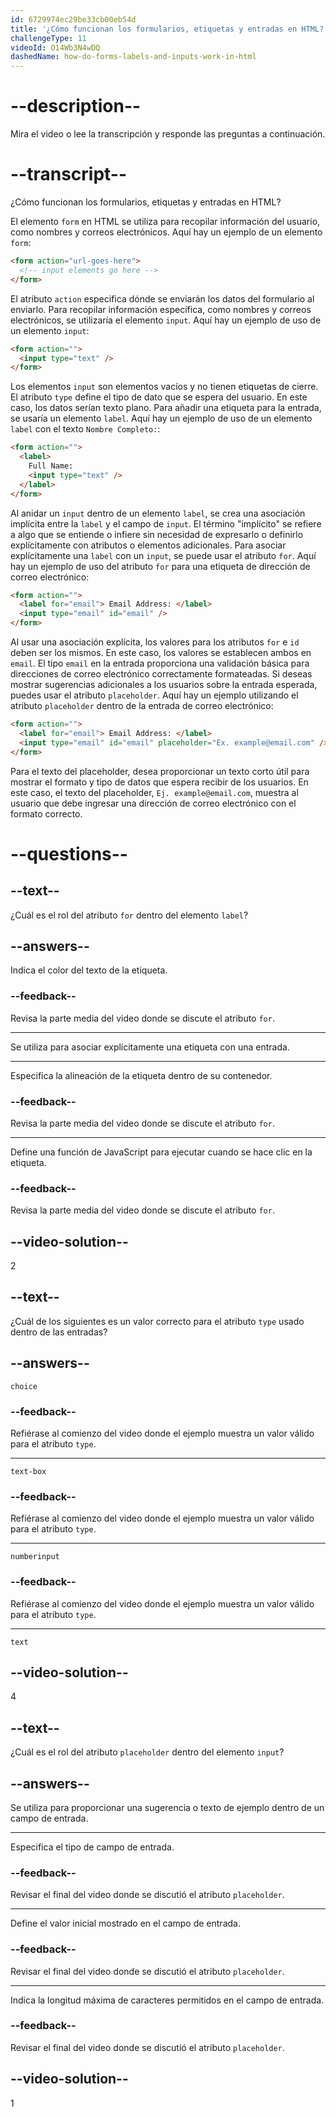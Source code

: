 ```yaml
---
id: 6729974ec29be33cb00eb54d
title: '¿Cómo funcionan los formularios, etiquetas y entradas en HTML?'
challengeType: 11
videoId: O14Wb3N4wDQ
dashedName: how-do-forms-labels-and-inputs-work-in-html
---
```


# --description--

Mira el video o lee la transcripción y responde las preguntas a continuación.

# --transcript--

¿Cómo funcionan los formularios, etiquetas y entradas en HTML?

El elemento `form` en HTML se utiliza para recopilar información del usuario, como nombres y correos electrónicos. Aquí hay un ejemplo de un elemento `form`:

```html
<form action="url-goes-here">
  <!-- input elements go here -->
</form>
```

El atributo `action` especifica dónde se enviarán los datos del formulario al enviarlo. Para recopilar información específica, como nombres y correos electrónicos, se utilizaría el elemento `input`. Aquí hay un ejemplo de uso de un elemento `input`:

```html
<form action="">
  <input type="text" />
</form>
```

Los elementos `input` son elementos vacíos y no tienen etiquetas de cierre. El atributo `type` define el tipo de dato que se espera del usuario. En este caso, los datos serían texto plano. Para añadir una etiqueta para la entrada, se usaría un elemento `label`. Aquí hay un ejemplo de uso de un elemento `label` con el texto `Nombre Completo:`:

```html
<form action="">
  <label>
    Full Name:
    <input type="text" />
  </label>
</form>
```

Al anidar un `input` dentro de un elemento `label`, se crea una asociación implícita entre la `label` y el campo de `input`. El término "implícito" se refiere a algo que se entiende o infiere sin necesidad de expresarlo o definirlo explícitamente con atributos o elementos adicionales. Para asociar explícitamente una `label` con un `input`, se puede usar el atributo `for`. Aquí hay un ejemplo de uso del atributo `for` para una etiqueta de dirección de correo electrónico:

```html
<form action="">
  <label for="email"> Email Address: </label>
  <input type="email" id="email" />
</form>
```

Al usar una asociación explícita, los valores para los atributos `for` e `id` deben ser los mismos. En este caso, los valores se establecen ambos en `email`. El tipo `email` en la entrada proporciona una validación básica para direcciones de correo electrónico correctamente formateadas. Si deseas mostrar sugerencias adicionales a los usuarios sobre la entrada esperada, puedes usar el atributo `placeholder`. Aquí hay un ejemplo utilizando el atributo `placeholder` dentro de la entrada de correo electrónico:

```html
<form action="">
  <label for="email"> Email Address: </label>
  <input type="email" id="email" placeholder="Ex. example@email.com" />
</form>
```

Para el texto del placeholder, desea proporcionar un texto corto útil para mostrar el formato y tipo de datos que espera recibir de los usuarios. En este caso, el texto del placeholder, `Ej. example@email.com`, muestra al usuario que debe ingresar una dirección de correo electrónico con el formato correcto.

# --questions--

## --text--

¿Cuál es el rol del atributo `for` dentro del elemento `label`?

## --answers--

Indica el color del texto de la etiqueta.

### --feedback--

Revisa la parte media del video donde se discute el atributo `for`.

---

Se utiliza para asociar explícitamente una etiqueta con una entrada.

---

Especifica la alineación de la etiqueta dentro de su contenedor.

### --feedback--

Revisa la parte media del video donde se discute el atributo `for`.

---

Define una función de JavaScript para ejecutar cuando se hace clic en la etiqueta.

### --feedback--

Revisa la parte media del video donde se discute el atributo `for`.

## --video-solution--

2

## --text--

¿Cuál de los siguientes es un valor correcto para el atributo `type` usado dentro de las entradas?

## --answers--

`choice`

### --feedback--

Refiérase al comienzo del video donde el ejemplo muestra un valor válido para el atributo `type`.

---

`text-box`

### --feedback--

Refiérase al comienzo del video donde el ejemplo muestra un valor válido para el atributo `type`.

---

`numberinput`

### --feedback--

Refiérase al comienzo del video donde el ejemplo muestra un valor válido para el atributo `type`.

---

`text`

## --video-solution--

4

## --text--

¿Cuál es el rol del atributo `placeholder` dentro del elemento `input`?

## --answers--

Se utiliza para proporcionar una sugerencia o texto de ejemplo dentro de un campo de entrada.

---

Especifica el tipo de campo de entrada.

### --feedback--

Revisar el final del video donde se discutió el atributo `placeholder`.

---

Define el valor inicial mostrado en el campo de entrada.

### --feedback--

Revisar el final del video donde se discutió el atributo `placeholder`.

---

Indica la longitud máxima de caracteres permitidos en el campo de entrada.

### --feedback--

Revisar el final del video donde se discutió el atributo `placeholder`.

## --video-solution--

1
